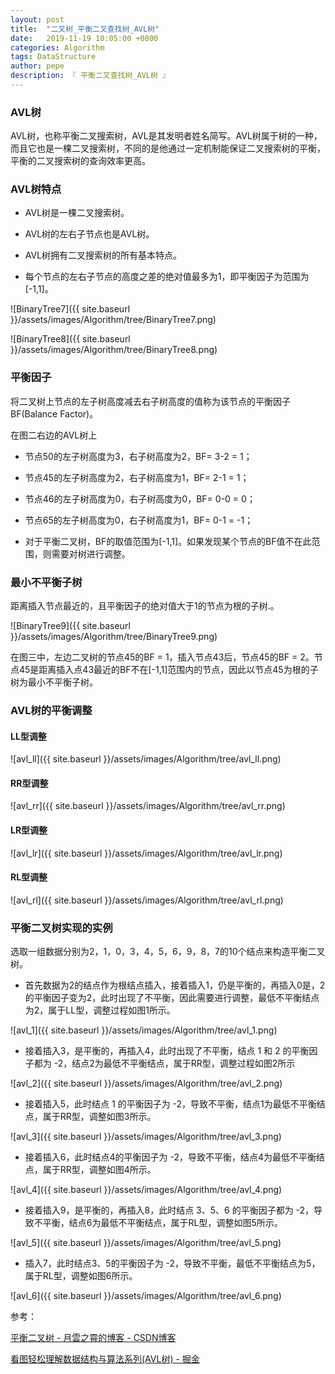 ```yaml
---
layout: post
title:  "二叉树_平衡二叉查找树_AVL树"
date:   2019-11-19 10:05:00 +0800
categories: Algorithm
tags: DataStructure
author: pepe
description: 『 平衡二叉查找树_AVL树 』
---
```


### **AVL树**

AVL树，也称平衡二叉搜索树，AVL是其发明者姓名简写。AVL树属于树的一种，而且它也是一棵二叉搜索树，不同的是他通过一定机制能保证二叉搜索树的平衡，平衡的二叉搜索树的查询效率更高。

### **AVL树特点**

* AVL树是一棵二叉搜索树。

* AVL树的左右子节点也是AVL树。

* AVL树拥有二叉搜索树的所有基本特点。

* 每个节点的左右子节点的高度之差的绝对值最多为1，即平衡因子为范围为[-1,1]。

![BinaryTree7]({{ site.baseurl }}/assets/images/Algorithm/tree/BinaryTree7.png)

![BinaryTree8]({{ site.baseurl }}/assets/images/Algorithm/tree/BinaryTree8.png)

### **平衡因子**

将二叉树上节点的左子树高度减去右子树高度的值称为该节点的平衡因子BF(Balance Factor)。

在图二右边的AVL树上

* 节点50的左子树高度为3，右子树高度为2，BF= 3-2 = 1；

* 节点45的左子树高度为2，右子树高度为1，BF= 2-1 = 1；

* 节点46的左子树高度为0，右子树高度为0，BF= 0-0 = 0；

* 节点65的左子树高度为0，右子树高度为1，BF= 0-1 = -1；

* 对于平衡二叉树，BF的取值范围为[-1,1]。如果发现某个节点的BF值不在此范围，则需要对树进行调整。

### **最小不平衡子树**

距离插入节点最近的，且平衡因子的绝对值大于1的节点为根的子树.。

![BinaryTree9]({{ site.baseurl }}/assets/images/Algorithm/tree/BinaryTree9.png)

 在图三中，左边二叉树的节点45的BF = 1，插入节点43后，节点45的BF = 2。节点45是距离插入点43最近的BF不在[-1,1]范围内的节点，因此以节点45为根的子树为最小不平衡子树。

### **AVL树的平衡调整**

#### **LL型调整**

![avl_ll]({{ site.baseurl }}/assets/images/Algorithm/tree/avl_ll.png)

#### **RR型调整**

![avl_rr]({{ site.baseurl }}/assets/images/Algorithm/tree/avl_rr.png)

#### **LR型调整**

![avl_lr]({{ site.baseurl }}/assets/images/Algorithm/tree/avl_lr.png)

#### **RL型调整**

![avl_rl]({{ site.baseurl }}/assets/images/Algorithm/tree/avl_rl.png)

### **平衡二叉树实现的实例**

选取一组数据分别为2，1，0，3，4，5，6，9，8，7的10个结点来构造平衡二叉树。

* 首先数据为2的结点作为根结点插入，接着插入1，仍是平衡的，再插入0是，2的平衡因子变为2，此时出现了不平衡，因此需要进行调整，最低不平衡结点为2，属于LL型，调整过程如图1所示。

![avl_1]({{ site.baseurl }}/assets/images/Algorithm/tree/avl_1.png)

* 接着插入3，是平衡的，再插入4，此时出现了不平衡，结点 1 和 2 的平衡因子都为 -2，结点2为最低不平衡结点，属于RR型，调整过程如图2所示

![avl_2]({{ site.baseurl }}/assets/images/Algorithm/tree/avl_2.png)

* 接着插入5，此时结点 1 的平衡因子为 -2，导致不平衡，结点1为最低不平衡结点，属于RR型，调整如图3所示。

![avl_3]({{ site.baseurl }}/assets/images/Algorithm/tree/avl_3.png)

* 接着插入6，此时结点4的平衡因子为 -2，导致不平衡，结点4为最低不平衡结点，属于RR型，调整如图4所示。

![avl_4]({{ site.baseurl }}/assets/images/Algorithm/tree/avl_4.png)

* 接着插入9，是平衡的，再插入8，此时结点 3、5、6 的平衡因子都为 -2，导致不平衡，结点6为最低不平衡结点，属于RL型，调整如图5所示。

![avl_5]({{ site.baseurl }}/assets/images/Algorithm/tree/avl_5.png)

* 插入7，此时结点3、5的平衡因子为 -2，导致不平衡，最低不平衡结点为5，属于RL型，调整如图6所示。

![avl_6]({{ site.baseurl }}/assets/images/Algorithm/tree/avl_6.png)





参考：

[平衡二叉树 - 月雲之霄的博客 - CSDN博客](https://blog.csdn.net/isunbin/article/details/81707606)

[看图轻松理解数据结构与算法系列(AVL树) - 掘金](https://juejin.im/post/5b6b897df265da0fab404318)



































